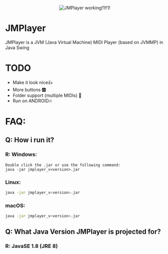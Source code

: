 <p align="center">
  <img src="https://raw.githubusercontent.com/Eduardo7881/JMPlayer/refs/heads/main/images/jmplayer_demo.png" alt="JMPlayer working!1!!1!" />
</p>

# JMPlayer
JMPlayer is a JVM (Java Virtual Machine) MIDI Player (based on JVMMP) in Java Swing

# TODO
- Make it look nice👍
- More buttons 🅾️
- Folder support (multiple MIDIs) 🎵
- Run on ANDROID🔥

# FAQ:
## Q: How i run it?
### R: Windows:
```
Double click the .jar or use the following command:
java -jar jmplayer_v<version>.jar
```
### Linux:
```sh
java -jar jmplayer_v<version>.jar
```
### macOS:
```bash
java -jar jmplayer_v<version>.jar
```

## Q: What Java Version JMPlayer is projected for?
### R: JavaSE 1.8 (JRE 8)
